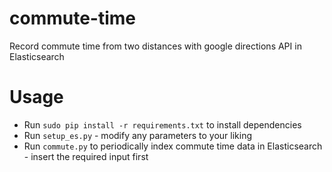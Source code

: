 # commute-time
Record commute time from two distances with google directions API in Elasticsearch

# Usage

* Run `sudo pip install -r requirements.txt` to install dependencies
* Run `setup_es.py` - modify any parameters to your liking
* Run `commute.py` to periodically index commute time data in Elasticsearch - insert the required input first
